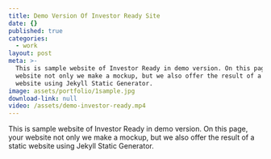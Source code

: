 ```yaml
---
title: Demo Version Of Investor Ready Site
date: {}
published: true
categories:
  - work
layout: post
meta: >-
  This is sample website of Investor Ready in demo version. On this page, your
  website not only we make a mockup, but we also offer the result of a static
  website using Jekyll Static Generator.
image: assets/portfolio/1sample.jpg
download-link: null
video: /assets/demo-investor-ready.mp4
---
```


This is sample website of Investor Ready in demo version. On this page, your website not only we make a mockup, but we also offer the result of a static website using Jekyll Static Generator.
